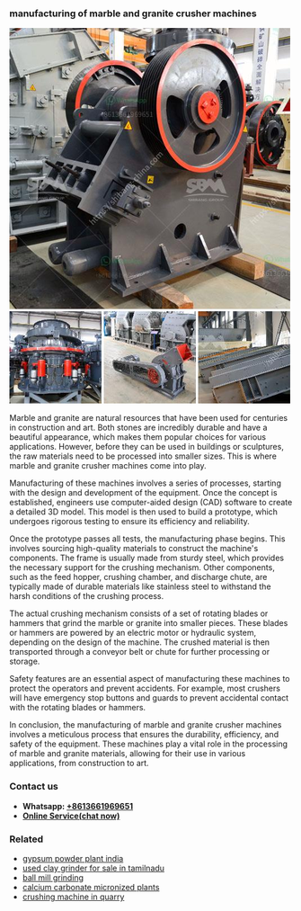 <h3>manufacturing of marble and granite crusher machines</h3><img src='1708408321.jpg' alt=''><p>Marble and granite are natural resources that have been used for centuries in construction and art. Both stones are incredibly durable and have a beautiful appearance, which makes them popular choices for various applications. However, before they can be used in buildings or sculptures, the raw materials need to be processed into smaller sizes. This is where marble and granite crusher machines come into play.</p><p>Manufacturing of these machines involves a series of processes, starting with the design and development of the equipment. Once the concept is established, engineers use computer-aided design (CAD) software to create a detailed 3D model. This model is then used to build a prototype, which undergoes rigorous testing to ensure its efficiency and reliability.</p><p>Once the prototype passes all tests, the manufacturing phase begins. This involves sourcing high-quality materials to construct the machine's components. The frame is usually made from sturdy steel, which provides the necessary support for the crushing mechanism. Other components, such as the feed hopper, crushing chamber, and discharge chute, are typically made of durable materials like stainless steel to withstand the harsh conditions of the crushing process.</p><p>The actual crushing mechanism consists of a set of rotating blades or hammers that grind the marble or granite into smaller pieces. These blades or hammers are powered by an electric motor or hydraulic system, depending on the design of the machine. The crushed material is then transported through a conveyor belt or chute for further processing or storage.</p><p>Safety features are an essential aspect of manufacturing these machines to protect the operators and prevent accidents. For example, most crushers will have emergency stop buttons and guards to prevent accidental contact with the rotating blades or hammers.</p><p>In conclusion, the manufacturing of marble and granite crusher machines involves a meticulous process that ensures the durability, efficiency, and safety of the equipment. These machines play a vital role in the processing of marble and granite materials, allowing for their use in various applications, from construction to art.</p><h3>Contact us</h3><ul><li><strong>Whatsapp:&nbsp;<a href="https://wa.me/8613661969651">+8613661969651</a></strong></li><li><a href="https://swt.shibang-china.com/?git&amp;zhl&amp;manufacturing of marble and granite crusher machines"><strong>Online Service(chat now)</strong></a></li></ul><h3>Related</h3><ul><li><a href='gypsum powder plant india.md'>gypsum powder plant india</a></li><li><a href='used clay grinder for sale in tamilnadu.md'>used clay grinder for sale in tamilnadu</a></li><li><a href='ball mill grinding.md'>ball mill grinding</a></li><li><a href='calcium carbonate micronized plants.md'>calcium carbonate micronized plants</a></li><li><a href='crushing machine in quarry.md'>crushing machine in quarry</a></li></ul>
